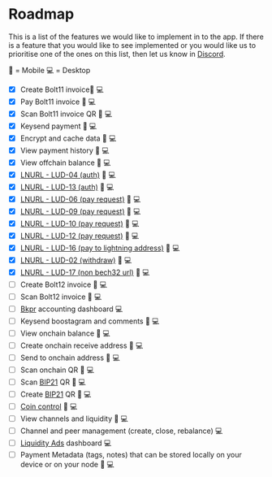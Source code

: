 # Roadmap

This is a list of the features we would like to implement in to the app. If there is a feature that you would like to see implemented or you would like us to prioritise one of the ones on this list, then let us know in [Discord](https://discord.gg/eWfHuJZVaB).

📱 = Mobile
💻 = Desktop

- [x] Create Bolt11 invoice📱 💻
- [x] Pay Bolt11 invoice 📱 💻
- [x] Scan Bolt11 invoice QR 📱 💻
- [x] Keysend payment 📱 💻
- [x] Encrypt and cache data 📱 💻
- [x] View payment history 📱 💻
- [x] View offchain balance 📱 💻
- [x] [LNURL - LUD-04 (auth)](https://github.com/lnurl/luds/blob/luds/04.md) 📱 💻
- [x] [LNURL - LUD-13 (auth)](https://github.com/lnurl/luds/blob/luds/13.md) 📱 💻
- [x] [LNURL - LUD-06 (pay request)](https://github.com/lnurl/luds/blob/luds/06.md) 📱 💻
- [x] [LNURL - LUD-09 (pay request)](https://github.com/lnurl/luds/blob/luds/09.md) 📱 💻
- [x] [LNURL - LUD-10 (pay request)](https://github.com/lnurl/luds/blob/luds/10.md) 📱 💻
- [x] [LNURL - LUD-12 (pay request)](https://github.com/lnurl/luds/blob/luds/12.md) 📱 💻
- [x] [LNURL - LUD-16 (pay to lightning address)](https://github.com/lnurl/luds/blob/luds/16.md) 📱 💻
- [x] [LNURL - LUD-02 (withdraw)](https://github.com/lnurl/luds/blob/luds/03.md) 📱 💻
- [x] [LNURL - LUD-17 (non bech32 url)](https://github.com/lnurl/luds/blob/luds/17.md) 📱 💻
- [ ] Create Bolt12 invoice 📱 💻
- [ ] Scan Bolt12 invoice 📱 💻
- [ ] [Bkpr](https://lightning.readthedocs.io/lightning-bkpr-listincome.7.html) accounting dashboard 💻
- [ ] Keysend boostagram and comments 📱 💻
- [ ] View onchain balance 📱 💻
- [ ] Create onchain receive address 📱 💻
- [ ] Send to onchain address 📱 💻
- [ ] Scan onchain QR 📱 💻
- [ ] Scan [BIP21](https://bitcoinqr.dev/) QR 📱 💻
- [ ] Create [BIP21](https://bitcoinqr.dev/) QR 📱 💻
- [ ] [Coin control](https://twitter.com/pedromvpg/status/1553123963139756032?s=20) 📱 💻
- [ ] View channels and liquidity 📱 💻
- [ ] Channel and peer management (create, close, rebalance) 💻
- [ ] [Liquidity Ads](https://medium.com/blockstream/setting-up-liquidity-ads-in-c-lightning-54e4c59c091d) dashboard 💻
- [ ] Payment Metadata (tags, notes) that can be stored locally on your device or on your node 📱 💻
